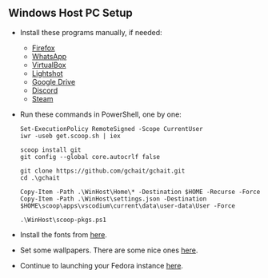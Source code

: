 ## Windows Host PC Setup

- Install these programs manually, if needed:
  - [Firefox](https://www.mozilla.org/en-US/firefox/new/)
  - [WhatsApp](https://www.whatsapp.com/download)
  - [VirtualBox](https://www.virtualbox.org/wiki/Downloads)
  - [Lightshot](https://app.prntscr.com/en/index.html)
  - [Google Drive](https://www.google.com/drive/download/)
  - [Discord](https://discord.com/download)
  - [Steam](https://store.steampowered.com/about/)

- Run these commands in PowerShell, one by one:
  ```
  Set-ExecutionPolicy RemoteSigned -Scope CurrentUser
  iwr -useb get.scoop.sh | iex
  
  scoop install git
  git config --global core.autocrlf false
  
  git clone https://github.com/gchait/gchait.git
  cd .\gchait
  
  Copy-Item -Path .\WinHost\Home\* -Destination $HOME -Recurse -Force
  Copy-Item -Path .\WinHost\settings.json -Destination $HOME\scoop\apps\vscodium\current\data\user-data\User -Force
  
  .\WinHost\scoop-pkgs.ps1
  ```

- Install the fonts from [here](../Fonts).

- Set some wallpapers. There are some nice ones [here](../Wallpapers).

- Continue to launching your Fedora instance [here](../Vagrant/README.md).
